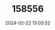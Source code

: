 ---
title: "158556"
category: "Cyanothemis simpsoni"
draft: false
date: 2024-02-22 13:03:52
languages:
  English: ["Bluebolt"]
---